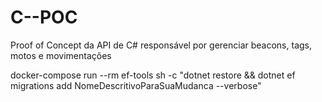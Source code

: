 # C--POC
Proof of Concept da API de C# responsável por gerenciar beacons, tags, motos e movimentações

docker-compose run --rm ef-tools sh -c "dotnet restore && dotnet ef migrations add NomeDescritivoParaSuaMudanca --verbose"